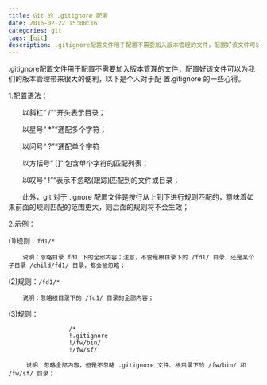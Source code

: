 ```yaml
---
title: Git 的 .gitignore 配置
date: 2016-02-22 15:00:16 
categories: git
tags: [git] 
description: .gitignore配置文件用于配置不需要加入版本管理的文件，配置好该文件可以为我们的版本管理带来很大的便利，以下是个人对于配置.gitignore 的一些心得。
---
```


.gitignore配置文件用于配置不需要加入版本管理的文件，配置好该文件可以为我们的版本管理带来很大的便利，以下是个人对于配 置.gitignore 的一些心得。


1.配置语法：

　　以斜杠“ /”“开头表示目录；

　　以星号“ *”“通配多个字符；

　　以问号“ ?”“通配单个字符

　　以方括号“ []” 包含单个字符的匹配列表；

　　以叹号“ !”“表示不忽略(跟踪)匹配到的文件或目录；



　　此外，git 对于 .ignore
配置文件是按行从上到下进行规则匹配的，意味着如果前面的规则匹配的范围更大，则后面的规则将不会生效；

2.示例：

(1)规则：`fd1/*`
	
        说明：忽略目录 fd1 下的全部内容；注意，不管是根目录下的 /fd1/ 目录，还是某个子目录 /child/fd1/ 目录，都会被忽略；
        
(2)规则：`/fd1/*`
        
        说明：忽略根目录下的 /fd1/ 目录的全部内容；
        
(3)规则：

                     /*
                     !.gitignore
                     !/fw/bin/
                     !/fw/sf/
                     
         说明：忽略全部内容，但是不忽略 .gitignore 文件、根目录下的 /fw/bin/ 和 /fw/sf/ 目录；
